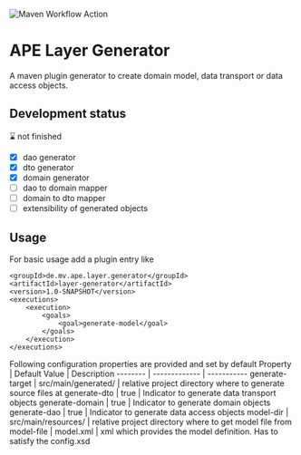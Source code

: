 ![Maven Workflow Action](https://github.com/Ma-Vin/de.mv.ape.layerGenerator/actions/workflows/maven.yml/badge.svg)

# APE Layer Generator
A maven plugin generator to create domain model, data transport or data access objects.

## Development status
:hourglass: not finished
- [x] dao generator
- [x] dto generator
- [x] domain generator
- [ ] dao to domain mapper
- [ ] domain to dto mapper
- [ ] extensibility of generated objects

## Usage
For basic usage add a plugin entry like
```
<groupId>de.mv.ape.layer.generator</groupId>
<artifactId>layer-generator</artifactId>
<version>1.0-SNAPSHOT</version>
<executions>
    <execution>
        <goals>
            <goal>generate-model</goal>
        </goals>
    </execution>
</executions>
````
Following configuration properties are provided and set by default
Property | Default Value | Description
-------- | ------------- | -----------
generate-target | src/main/generated/ | relative project directory where to generate source files at
generate-dto | true | Indicator to generate data transport objects 
generate-domain | true | Indicator to generate domain objects
generate-dao | true | Indicator to generate data access objects
model-dir | src/main/resources/ | relative project directory where to get model file from
model-file | model.xml | xml which provides the model definition. Has to satisfy the config.xsd
